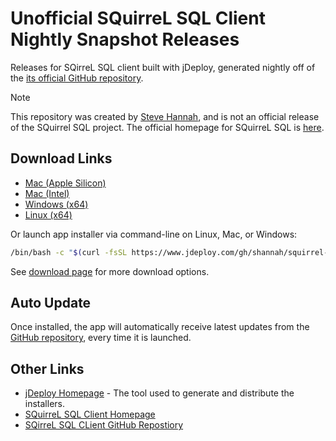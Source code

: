 # Unofficial SQuirreL SQL Client Nightly Snapshot Releases
Releases for SQirreL SQL client built with jDeploy, generated nightly off of the [its official GitHub repository](https://github.com/squirrel-sql-client/squirrel-sql-code).

> [!NOTE]
> This repository was created by [Steve Hannah](https://sjhannah.com), and is not an official release of the SQuirrel SQL project.  The official homepage for SQuirreL SQL is [here](https://squirrel-sql.sourceforge.io/).

## Download Links

* [Mac (Apple Silicon)](https://github.com/shannah/squirrel-sql-releases/releases/download/master/SQirreL.SQL.Client.Installer-mac-arm64-%40master_25J7.tgz)
* [Mac (Intel)](https://github.com/shannah/squirrel-sql-releases/releases/download/master/SQirreL.SQL.Client.Installer-mac-x64-%40master_25J7.tgz)
* [Windows (x64)](https://github.com/shannah/squirrel-sql-releases/releases/download/master/SQirreL.SQL.Client.Installer-win-x64-%40master_25J7.zip)
* [Linux (x64)](https://github.com/shannah/squirrel-sql-releases/releases/download/master/SQirreL.SQL.Client.Installer-linux-x64-%40master_25J7.gz)

Or launch app installer via command-line on Linux, Mac, or Windows:

```bash
/bin/bash -c "$(curl -fsSL https://www.jdeploy.com/gh/shannah/squirrel-sql-releases/master/install.sh)"
```

See [download page](https://www.jdeploy.com/gh/shannah/squirrel-sql-releases/master) for more download options.


## Auto Update

Once installed, the app will automatically receive latest updates from the [GitHub repository](https://github.com/squirrel-sql-client/squirrel-sql-code), every time it is launched.

## Other Links

- [jDeploy Homepage](https://github.com/squirrel-sql-client/squirrel-sql-code) - The tool used to generate and distribute the installers.
- [SQuirreL SQL Client Homepage](https://squirrel-sql.sourceforge.io/)
- [SQirreL SQL CLient GitHub Repostiory](https://github.com/squirrel-sql-client/squirrel-sql-code)